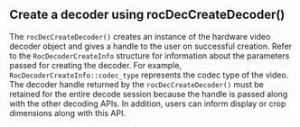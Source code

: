 ## Create a decoder using rocDecCreateDecoder()

The `rocDecCreateDecoder()` creates an instance of the hardware video decoder object and gives a handle to the user on successful creation. Refer to the `RocDecoderCreateInfo` structure for information about the parameters passed for creating the decoder. For example, `RocDecoderCreateInfo::codec_type` represents the codec type of the video. The decoder handle returned by the `rocDecCreateDecoder()` must be retained for the entire decode session because the handle is passed along with the other decoding APIs. In addition, users can inform display or crop dimensions along with this API.
